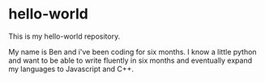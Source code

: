 # hello-world
This is my hello-world repository.

My name is Ben and i've been coding for six months. I know a little python and want to be able to write fluently in six months and eventually expand my languages to Javascript and C++. 
